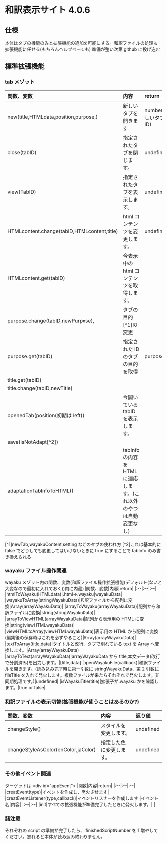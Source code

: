 # 和訳表示サイト 4.0.6

## 仕様

本体はタブの機能のみと拡張機能の追加を可能にする。和訳ファイルの処理も拡張機能に任せる(もちろんヘルプページも)
準備が整い次第 github に投げ込む

## 標準拡張機能

### tab メゾット

| 関数、変数                                  | 内容                                                               | return                  |
| :------------------------------------------ | :----------------------------------------------------------------- | :---------------------- |
| new(title,HTMLdata,position,purpose,)       | 新しいタブを開きます                                               | number(新しいタブの ID) |
| close(tabID)                                | 指定されたタブを閉じます。                                         | undefined               |
| view(TabID)                                 | 指定されたタブを表示します。                                       | undefined               |
| HTMLcontent.change(tabID,HTMLcontent,title) | html コンテンツを変更します。                                      | undefined               |
| HTMLcontent.get(tabID)                      | 今表示中の html コンテンツを取得します。                           |
| purpose.change(tabID,newPurpose),           | タブの目的[^1]の変更                                               |
| purpose.get(tabID)                          | 指定された ID のタブの目的を取得                                   | purpose                 |
| title.get(tabID)                            |
| title.change(tabID,newTitle)                |
| openedTab(position(初期は left))            | 今開いている tabID を表示します。                                  |
| save(isNotAdapt[^2])                        |
| adaptationTabInfoToHTML()                   | tabInfo の内容を HTML に適応します。(これ以外のやつは自動変更なし) |

[^1]newTab,wayakuContent,setting などのタブの使われ方
[^2]これは基本的に false でどうしても変更してはいけないときに true にすることで tabInfo のみ書き換えられる

### wayaku ファイル操作関連

wayaku メゾット内の関数、変数(和訳ファイル操作拡張機能(デフォルト(ないと大変なので最初に入れておく))内に内蔵)
|関数、変数|内容|return|
|:--|:--|:--|
|htmlToWayaku(HTMLdata)|.html->.wayaku|wayakuData|
|wayakuToArray(stringWayakuData)|和訳ファイルから配列に変換|Array(arrayWayakuData)|
|arrayToWayaku(arrayWayakuData)|配列から和訳ファイルに変換|string(stringWayakuData)|
|arrayToViewHTML(arrayWayakuData)|配列から表示用の HTML に変換|string(viewHTMLwayakuData)|
|viewHTMLtoArray(viewHTMLwayakuData)|表示用の HTML から配列に変換(編集後の保存時はこれを必ずやること)|Array(arrayWayakuData)|
|textToArray(title,data)|タイトルと改行、タブで別れている text を Array へ変換します。|Array(arrayWayakuData)
|arrayToText(arrayWayakuData)|arrayWayakuData から title,本文データ(改行で分割済み)を出力します。|\[title,data]
|openWayakuFile(callback)|和訳ファイルを開きます。(読み込み完了時に第一引数に stringWayakuData、第 2 引数に fileTitle を入れて発火します。複数ファイルが来たらそれぞれで発火します。非同期処理です。)|undefined|
|isWayakuTitle(title)|拡張子が.wayaku かを確認します。|true or false|

<!-- |isWayakuData(string)|和訳ファイルかを判定します|true or false| -->

<!-- ### HTMLリクエスト関連(これも面倒とともにセキュリティの面から必ずこちらを使用すること)
HTMLrequestメゾット内
|関数、変数|内容|return|
|:--|:--|:--|
|request(get or post,url,callback)|指定したURLにgetかpostします。|undefined (callback関数内に第1引数に成功時のみサイトの内容,第2引数にhttpステータスを渡す)| -->

### 和訳ファイルの表示切替(拡張機能が使うことはあるのか?)

| 関数、変数                          | 内容                     | 返り値    |
| :---------------------------------- | :----------------------- | :-------- |
| changeStyle()                       | スタイルを変更します。   | undefined |
| changeStyleAsColor(enColor,jaColor) | 指定した色に変更します。 | undefined |

### その他イベント関連

ターゲットは \<div id="appEvent">
|関数|内容|return|
|:--|:--|:--|
|creatEvent(type)|イベントを作成し、発火させます|
|creatEventListener(type,callback)|イベントリスナーを作成します
|イベント名|内容|
|:--|:--|
|init|すべての拡張機能が準備完了したときに発火します。|
|

### 諸注意

それぞれの script の準備が完了したら、 finishedScriptNumber を 1 増やしてください。忘れると本体が読み込み終わりません。
